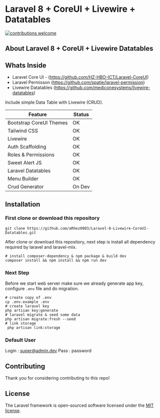 # Laravel 8 + CoreUI + Livewire + Datatables

[![contributions welcome](https://img.shields.io/badge/contributions-welcome-brightgreen.svg?style=flat)](https://github.com/aRhez0903/Laravel-8-Livewire-CoreUI-Datatables/issues)

## About Laravel 8 + CoreUI + Livewire Datatables

## Whats Inside
- Laravel Core UI - (https://github.com/HZ-HBO-ICT/Laravel-CoreUI)
- Laravel Permisson (https://github.com/spatie/laravel-permission)
- Livewire Datatables (https://github.com/mediconesystems/livewire-datatables)

Include simple Data Table with Livewire (CRUD).

| Feature | Status |
| --- | --- |
| Bootstrap CoreUI Themes | OK |
| Tailwind CSS | OK |
| Livewire | OK |
| Auth Scaffolding | OK |
| Roles & Permissions | OK |
| Sweet Alert JS | OK |
| Laravel Datatables | OK |
| Menu Builder | OK |
| Crud Generator | On Dev |

## Installation
### First clone or download this repository
```shell
git clone https://github.com/aRhez0903/Laravel-8-Livewire-CoreUI-Datatables.git
```

After clone or download this repository, next step is install all dependency required by laravel and laravel-mix.

```shell
# install composer-dependency & npm package & build dev
composer install && npm install && npm run dev
```

### Next Step
Before we start web server make sure we already generate app key, configure `.env` file and do migration.

```shell
# create copy of .env
cp .env.example .env
# create laravel key
php artisan key:generate
# laravel migrate & seed some data
php artisan migrate:fresh --seed
# link storage
 php artisan link:storage
```

### Default User
Login : super@admin.dev
Pass  : password

## Contributing
Thank you for considering contributing to this repo!

## License

The Laravel framework is open-sourced software licensed under the [MIT license](https://opensource.org/licenses/MIT).
